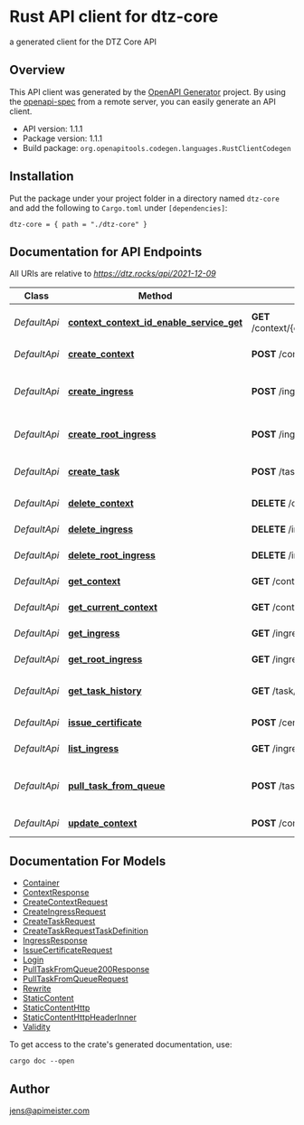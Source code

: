 # Rust API client for dtz-core

a generated client for the DTZ Core API


## Overview

This API client was generated by the [OpenAPI Generator](https://openapi-generator.tech) project.  By using the [openapi-spec](https://openapis.org) from a remote server, you can easily generate an API client.

- API version: 1.1.1
- Package version: 1.1.1
- Build package: `org.openapitools.codegen.languages.RustClientCodegen`

## Installation

Put the package under your project folder in a directory named `dtz-core` and add the following to `Cargo.toml` under `[dependencies]`:

```
dtz-core = { path = "./dtz-core" }
```

## Documentation for API Endpoints

All URIs are relative to *https://dtz.rocks/api/2021-12-09*

Class | Method | HTTP request | Description
------------ | ------------- | ------------- | -------------
*DefaultApi* | [**context_context_id_enable_service_get**](docs/DefaultApi.md#context_context_id_enable_service_get) | **GET** /context/{context_id}/enableService | enable service for context
*DefaultApi* | [**create_context**](docs/DefaultApi.md#create_context) | **POST** /context | create new context
*DefaultApi* | [**create_ingress**](docs/DefaultApi.md#create_ingress) | **POST** /ingress/{domain}/{uri} | create static content for ingress
*DefaultApi* | [**create_root_ingress**](docs/DefaultApi.md#create_root_ingress) | **POST** /ingress/{domain}/ | create or update ingress
*DefaultApi* | [**create_task**](docs/DefaultApi.md#create_task) | **POST** /task/{task_id} | create task for async execution
*DefaultApi* | [**delete_context**](docs/DefaultApi.md#delete_context) | **DELETE** /context/{context_id} | delete context
*DefaultApi* | [**delete_ingress**](docs/DefaultApi.md#delete_ingress) | **DELETE** /ingress/{domain}/{uri} | delete ingress
*DefaultApi* | [**delete_root_ingress**](docs/DefaultApi.md#delete_root_ingress) | **DELETE** /ingress/{domain}/ | delete ingress
*DefaultApi* | [**get_context**](docs/DefaultApi.md#get_context) | **GET** /context/{context_id} | get context information
*DefaultApi* | [**get_current_context**](docs/DefaultApi.md#get_current_context) | **GET** /context | get current context
*DefaultApi* | [**get_ingress**](docs/DefaultApi.md#get_ingress) | **GET** /ingress/{domain}/{uri} | get ingress for '/' path
*DefaultApi* | [**get_root_ingress**](docs/DefaultApi.md#get_root_ingress) | **GET** /ingress/{domain}/ | get ingress for '/' path
*DefaultApi* | [**get_task_history**](docs/DefaultApi.md#get_task_history) | **GET** /task/{task_id} | get execution history
*DefaultApi* | [**issue_certificate**](docs/DefaultApi.md#issue_certificate) | **POST** /certificate | issue a certificate
*DefaultApi* | [**list_ingress**](docs/DefaultApi.md#list_ingress) | **GET** /ingress | list all ingress
*DefaultApi* | [**pull_task_from_queue**](docs/DefaultApi.md#pull_task_from_queue) | **POST** /task | pull one task from the async task queue
*DefaultApi* | [**update_context**](docs/DefaultApi.md#update_context) | **POST** /context/{context_id} | update context


## Documentation For Models

 - [Container](docs/Container.md)
 - [ContextResponse](docs/ContextResponse.md)
 - [CreateContextRequest](docs/CreateContextRequest.md)
 - [CreateIngressRequest](docs/CreateIngressRequest.md)
 - [CreateTaskRequest](docs/CreateTaskRequest.md)
 - [CreateTaskRequestTaskDefinition](docs/CreateTaskRequestTaskDefinition.md)
 - [IngressResponse](docs/IngressResponse.md)
 - [IssueCertificateRequest](docs/IssueCertificateRequest.md)
 - [Login](docs/Login.md)
 - [PullTaskFromQueue200Response](docs/PullTaskFromQueue200Response.md)
 - [PullTaskFromQueueRequest](docs/PullTaskFromQueueRequest.md)
 - [Rewrite](docs/Rewrite.md)
 - [StaticContent](docs/StaticContent.md)
 - [StaticContentHttp](docs/StaticContentHttp.md)
 - [StaticContentHttpHeaderInner](docs/StaticContentHttpHeaderInner.md)
 - [Validity](docs/Validity.md)


To get access to the crate's generated documentation, use:

```
cargo doc --open
```

## Author

jens@apimeister.com

